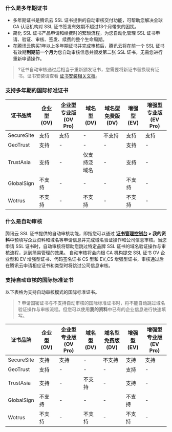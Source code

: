 ### 什么是多年期证书
- 多年期证书是腾讯云 SSL 证书提供的自动审核交付功能，可帮助您解决全球 CA 认证机构对 SSL 证书签发有效期不超过13个月带来的困扰。
- 简化 SSL 证书产品申请和续费时的繁琐流程，为您自动化管理 SSL 证书申请、验证、审核、签发、续费的整个生命周期。
- 在腾讯云购买1年以上多年期证书并完成审核后，腾讯云将在前一个 SSL 证书有效期**到期前一个月**为您自动审核信息并颁发第二张 SSL 证书，无需您进行重新申请操作。

>?证书自动审核通过后相当于重新颁发证书，您需要将新证书替换现有证书。证书安装请查看 [证书安装相关文档](https://cloud.tencent.com/document/product/400/13918#certificate)。

### 支持多年期的国际标准证书[](id:multiyear)
<table>
<thead>
  <tr>
    <th>证书品牌</th>
    <th>企业型(OV) </th>
    <th>企业型专业版(OV Pro) </th>
    <th>域名型(DV)</th>
    <th>域名型免费版(DV)</th>
    <th>增强型(EV) </th>
    <th>增强型专业版(EV Pro)</th>
  </tr>
</thead>
<tbody>
  <tr>
    <td>SecureSite</td> 
    <td>支持</td>
    <td>支持</td>
    <td>-</td>
    <td>不支持</td>
    <td>支持</td>
    <td>支持</td>
  </tr>
  <tr>
    <td>GeoTrust</td>
    <td>支持</td>
    <td>-</td>
    <td>-</td>
    <td>-</td>
    <td>支持</td>
    <td>-</td>
  </tr>
  <tr>
    <td>TrustAsia</td>
    <td>支持</td>
    <td>-</td>
    <td>仅支持泛域名</td>
    <td>-</td>
    <td>支持</td>
    <td>-</td>
  </tr>
  <tr>
    <td>GlobalSign</td>
    <td>不支持</td>
    <td>-</td>
    <td>-</td>
    <td>-</td>
    <td>不支持</td>
    <td>-</td>
  </tr>
  <tr>
    <td>Wotrus</td>
    <td>不支持</td>
    <td>-</td>
    <td>不支持</td>
    <td>-</td>
    <td>不支持</td>
    <td>-</td>
  </tr>
</tbody>
</table>

### 什么是自动审核
腾讯云 SSL 证书提供的自动审核功能，即指您可以通过 **[证书管理控制台](https://console.cloud.tencent.com/certoverview) > 我的资料**中预填写企业资料和域名等申请信息并完成域名验证操作和公司信息审核。当您申请 SSL 证书时，自动审核将帮助您跳过特定品牌 SSL 证书的域名验证操作与审核流程，达到简易管理的效果。
自动审核将会向根 CA 机构提交 SSL 证书 OV 企业型和 EV 增强型证书、代码签名证书 CS 型和 EV_CS 增强型证书，审核通过后在腾讯云申请相应证书和类型时将跳过公司信息审核。

### 支持自动审核的国际标准证书[](id:certificate)
以下表格为支持自动审核模式的国际标准证书。
>? 申请国密证书与不支持自动审核的国际标准证书时，将不能自动跳过域名验证操作与审核流程。但您可以使用**我的资料**中已有的企业信息进行快速填写。

<table>
<thead>
  <tr>
    <th>证书品牌</th>
    <th>企业型(OV) </th>
    <th>企业型专业版(OV Pro) </th>
    <th>域名型(DV)</th>
    <th>域名型免费版(DV)</th>
    <th>增强型(EV) </th>
    <th>增强型专业版(EV Pro)</th>
  </tr>
</thead>
<tbody>
  <tr>
    <td>SecureSite</td> 
    <td>支持</td>
    <td>支持</td>
    <td>-</td>
    <td>不支持</td>
    <td>支持</td>
    <td>支持</td>
  </tr>
  <tr>
    <td>GeoTrust</td>
    <td>支持</td>
    <td>-</td>
    <td>-</td>
    <td>-</td>
    <td>支持</td>
    <td>-</td>
  </tr>
  <tr>
    <td>TrustAsia</td>
    <td>支持</td>
    <td>-</td>
    <td>不支持</td>
    <td>-</td>
    <td>支持</td>
    <td>-</td>
  </tr>
  <tr>
    <td>GlobalSign</td>
    <td>不支持</td>
    <td>-</td>
    <td>-</td>
    <td>-</td>
    <td>不支持</td>
    <td>-</td>
  </tr>
  <tr>
    <td>Wotrus</td>
    <td>不支持</td>
    <td>-</td>
    <td>不支持</td>
    <td>-</td>
    <td>不支持</td>
    <td>-</td>
  </tr>
</tbody>
</table>




